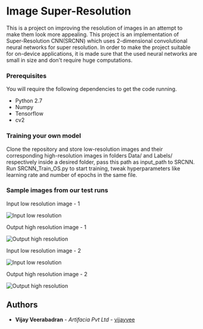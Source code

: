 # Image Super-Resolution

This is a project on improving the resolution of images in an attempt to make them look more appealing. This project is an implementation of Super-Resolution CNN(SRCNN) which uses 2-dimensional convolutional neural networks for super resolution. In order to make the project suitable for on-device applications, it is made sure that the used neural networks are small in size and don't require huge computations.

### Prerequisites
You will require the following dependencies to get the code running.
* Python 2.7
* Numpy
* Tensorflow
* cv2

### Training your own model

Clone the repository and store low-resolution images and their corresponding high-resolution images in folders Data/ and Labels/ respectively inside a desired folder, pass this path as input_path to SRCNN. Run SRCNN_Train_OS.py to start training, tweak hyperparameters like learning rate and number of epochs in the same file.

### Sample images from our test runs

Input low resolution image - 1

![Input low resolution](https://cloud.githubusercontent.com/assets/10481640/22190209/abf98d34-e147-11e6-8e4c-11f34871c03a.jpg "Input low resolution image - 1")

Output high resolution image - 1

![Output high resolution](https://cloud.githubusercontent.com/assets/10481640/22190197/9ae1d416-e147-11e6-9201-1cf485b239e5.jpg "Output high resolution image - 1")

Input low resolution image - 2

![Input low resolution](https://cloud.githubusercontent.com/assets/10481640/22190219/b76f3f56-e147-11e6-9373-9a7ba04308f7.jpg "Input low resolution image - 2")

Output high resolution image - 2

![Output high resolution](https://cloud.githubusercontent.com/assets/10481640/22190214/b2455e34-e147-11e6-9f62-04d2ca802873.jpg "Output high resolution image - 2")

## Authors

* **Vijay Veerabadran** - *Artifacia Pvt Ltd* - [vijayvee](https://github.com/vijayvee)

